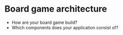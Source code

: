 # Board game architecture

* How are your board game build?
* Which components does your application consist of?